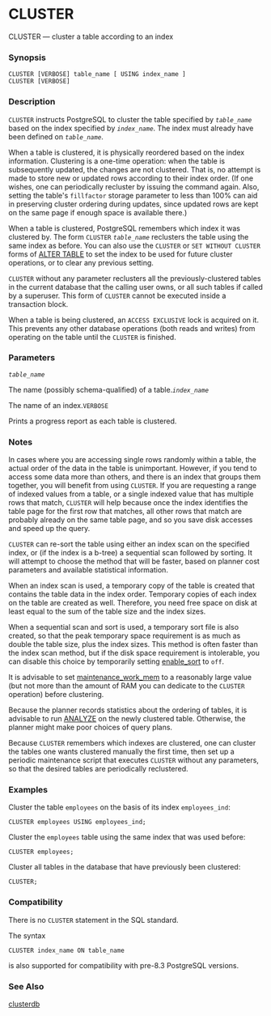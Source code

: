 # CLUSTER

CLUSTER — cluster a table according to an index

### Synopsis

```text
CLUSTER [VERBOSE] table_name [ USING index_name ]
CLUSTER [VERBOSE]
```

### Description

`CLUSTER` instructs PostgreSQL to cluster the table specified by _`table_name`_ based on the index specified by _`index_name`_. The index must already have been defined on _`table_name`_.

When a table is clustered, it is physically reordered based on the index information. Clustering is a one-time operation: when the table is subsequently updated, the changes are not clustered. That is, no attempt is made to store new or updated rows according to their index order. \(If one wishes, one can periodically recluster by issuing the command again. Also, setting the table's `fillfactor` storage parameter to less than 100% can aid in preserving cluster ordering during updates, since updated rows are kept on the same page if enough space is available there.\)

When a table is clustered, PostgreSQL remembers which index it was clustered by. The form `CLUSTER` _`table_name`_ reclusters the table using the same index as before. You can also use the `CLUSTER` or `SET WITHOUT CLUSTER` forms of [ALTER TABLE](https://www.postgresql.org/docs/10/static/sql-altertable.html) to set the index to be used for future cluster operations, or to clear any previous setting.

`CLUSTER` without any parameter reclusters all the previously-clustered tables in the current database that the calling user owns, or all such tables if called by a superuser. This form of `CLUSTER` cannot be executed inside a transaction block.

When a table is being clustered, an `ACCESS EXCLUSIVE` lock is acquired on it. This prevents any other database operations \(both reads and writes\) from operating on the table until the `CLUSTER` is finished.

### Parameters

_`table_name`_

The name \(possibly schema-qualified\) of a table._`index_name`_

The name of an index.`VERBOSE`

Prints a progress report as each table is clustered.

### Notes

In cases where you are accessing single rows randomly within a table, the actual order of the data in the table is unimportant. However, if you tend to access some data more than others, and there is an index that groups them together, you will benefit from using `CLUSTER`. If you are requesting a range of indexed values from a table, or a single indexed value that has multiple rows that match, `CLUSTER` will help because once the index identifies the table page for the first row that matches, all other rows that match are probably already on the same table page, and so you save disk accesses and speed up the query.

`CLUSTER` can re-sort the table using either an index scan on the specified index, or \(if the index is a b-tree\) a sequential scan followed by sorting. It will attempt to choose the method that will be faster, based on planner cost parameters and available statistical information.

When an index scan is used, a temporary copy of the table is created that contains the table data in the index order. Temporary copies of each index on the table are created as well. Therefore, you need free space on disk at least equal to the sum of the table size and the index sizes.

When a sequential scan and sort is used, a temporary sort file is also created, so that the peak temporary space requirement is as much as double the table size, plus the index sizes. This method is often faster than the index scan method, but if the disk space requirement is intolerable, you can disable this choice by temporarily setting [enable\_sort](https://www.postgresql.org/docs/10/static/runtime-config-query.html#GUC-ENABLE-SORT) to `off`.

It is advisable to set [maintenance\_work\_mem](https://www.postgresql.org/docs/10/static/runtime-config-resource.html#GUC-MAINTENANCE-WORK-MEM) to a reasonably large value \(but not more than the amount of RAM you can dedicate to the `CLUSTER` operation\) before clustering.

Because the planner records statistics about the ordering of tables, it is advisable to run [ANALYZE](https://www.postgresql.org/docs/10/static/sql-analyze.html) on the newly clustered table. Otherwise, the planner might make poor choices of query plans.

Because `CLUSTER` remembers which indexes are clustered, one can cluster the tables one wants clustered manually the first time, then set up a periodic maintenance script that executes `CLUSTER` without any parameters, so that the desired tables are periodically reclustered.

### Examples

Cluster the table `employees` on the basis of its index `employees_ind`:

```text
CLUSTER employees USING employees_ind;
```

Cluster the `employees` table using the same index that was used before:

```text
CLUSTER employees;
```

Cluster all tables in the database that have previously been clustered:

```text
CLUSTER;
```

### Compatibility

There is no `CLUSTER` statement in the SQL standard.

The syntax

```text
CLUSTER index_name ON table_name
```

is also supported for compatibility with pre-8.3 PostgreSQL versions.

### See Also

[clusterdb](https://www.postgresql.org/docs/10/static/app-clusterdb.html)

